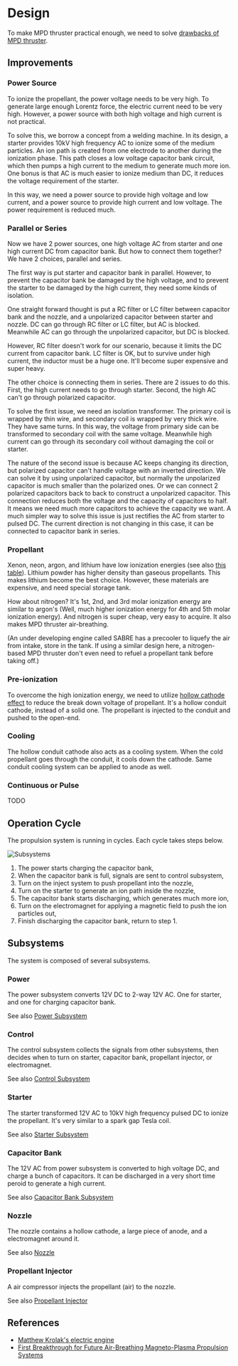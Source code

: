 # Design

To make MPD thruster practical enough, we need to solve [drawbacks of MPD thruster](Mpd.md#Drawbacks).

## Improvements

### Power Source

To ionize the propellant, the power voltage needs to be very high. To generate large enough Lorentz force, the electric current need to be very high. However, a power source with both high voltage and high current is not practical.

To solve this, we borrow a concept from a welding machine. In its design, a starter provides 10kV high frequency AC to ionize some of the medium particles. An ion path is created from one electrode to another during the ionization phase. This path closes a low voltage capacitor bank circuit, which then pumps a high current to the medium to generate much more ion. One bonus is that AC is much easier to ionize medium than DC, it reduces the voltage requirement of the starter.

In this way, we need a power source to provide high voltage and low current, and a power source to provide high current and low voltage. The power requirement is reduced much.

### Parallel or Series

Now we have 2 power sources, one high voltage AC from starter and one high current DC from capacitor bank. But how to connect them together? We have 2 choices, parallel and series.

The first way is put starter and capacitor bank in parallel. However, to prevent the capacitor bank be damaged by the high voltage, and to prevent the starter to be damaged by the high current, they need some kinds of isolation.

One straight forward thought is put a RC filter or LC filter between capacitor bank and the nozzle, and a unpolarized capacitor between starter and nozzle. DC can go through RC filter or LC filter, but AC is blocked. Meanwhile AC can go through the unpolarized capacitor, but DC is blocked.

However, RC filter doesn't work for our scenario, because it limits the DC current from capacitor bank. LC filter is OK, but to survive under high current, the inductor must be a huge one. It'll become super expensive and super heavy.

The other choice is connecting them in series. There are 2 issues to do this. First, the high current needs to go through starter. Second, the high AC can't go through polarized capacitor.

To solve the first issue, we need an isolation transformer. The primary coil is wrapped by thin wire, and secondary coil is wrapped by very thick wire. They have same turns. In this way, the voltage from primary side can be transformed to secondary coil with the same voltage. Meanwhile high current can go through its secondary coil without damaging the coil or starter.

The nature of the second issue is because AC keeps changing its direction, but polarized capacitor can't handle voltage with an inverted direction. We can solve it by using unpolarized capacitor, but normally the unpolarized capacitor is much smaller than the polarized ones. Or we can connect 2 polarized capacitors back to back to construct a unpolarized capacitor. This connection reduces both the voltage and the capacity of capacitors to half. It means we need much more capacitors to achieve the capacity we want. A much simpler way to solve this issue is just rectifies the AC from starter to pulsed DC. The current direction is not changing in this case, it can be connected to capacitor bank in series.

### Propellant

Xenon, neon, argon, and lithium have low ionization energies (see also [this table](https://en.wikipedia.org/wiki/Molar_ionization_energies_of_the_elements)). Lithium powder has higher density than gaseous propellants. This makes lithium become the best choice. However, these materials are expensive, and need special storage tank.

How about nitrogen? It's 1st, 2nd, and 3rd molar ionization energy are similar to argon's (Well, much higher ionization energy for 4th and 5th molar ionization energy). And nitrogen is super cheap, very easy to acquire. It also makes MPD thruster air-breathing.

(An under developing engine called SABRE has a precooler to liquefy the air from intake, store in the tank. If using a similar design here, a nitrogen-based MPD thruster don't even need to refuel a propellant tank before taking off.)

### Pre-ionization

To overcome the high ionization energy, we need to utilize [hollow cathode effect](https://en.wikipedia.org/wiki/Hollow_cathode_effect) to reduce the break down voltage of propellant. It's a hollow conduit cathode, instead of a solid one. The propellant is injected to the conduit and pushed to the open-end.

### Cooling

The hollow conduit cathode also acts as a cooling system. When the cold propellant goes through the conduit, it cools down the cathode. Same conduit cooling system can be applied to anode as well.

### Continuous or Pulse

TODO

## Operation Cycle

The propulsion system is running in cycles. Each cycle takes steps below.

![Subsystems](Img/Subsystems.png)

1. The power starts charging the capacitor bank,
1. When the capacitor bank is full, signals are sent to control subsystem,
1. Turn on the inject system to push propellant into the nozzle,
1. Turn on the starter to generate an ion path inside the nozzle,
1. The capacitor bank starts discharging, which generates much more ion,
1. Turn on the electromagnet for applying a magnetic field to push the ion particles out,
1. Finish discharging the capacitor bank, return to step 1.

## Subsystems

The system is composed of several subsystems.

### Power

The power subsystem converts 12V DC to 2-way 12V AC. One for starter, and one for charging capacitor bank.

See also [Power Subsystem](PowerSubsystem.md)

### Control

The control subsystem collects the signals from other subsystems, then decides when to turn on starter, capacitor bank, propellant injector, or electromagnet.

See also [Control Subsystem](ControlSubsystem.md)

### Starter

The starter transformed 12V AC to 10kV high frequency pulsed DC to ionize the propellant. It's very similar to a spark gap Tesla coil.

See also [Starter Subsystem](StarterSubsystem.md)

### Capacitor Bank

The 12V AC from power subsystem is converted to high voltage DC, and charge a bunch of capacitors. It can be discharged in a very short time peroid to generate a high current.

See also [Capacitor Bank Subsystem](CapacitorBankSubsystem.md)

### Nozzle

The nozzle contains a hollow cathode, a large piece of anode, and a electromagnet around it.

See also [Nozzle](Nozzle.md)

### Propellant Injector

A air compressor injects the propellant (air) to the nozzle.

See also [Propellant Injector](PropellantInjector.md)

## References

* [Matthew Krolak's electric engine](http://www.myelectricengine.com/)
* [First Breakthrough for Future Air-Breathing Magneto-Plasma Propulsion Systems](https://arxiv.org/ftp/arxiv/papers/1609/1609.04054.pdf)

